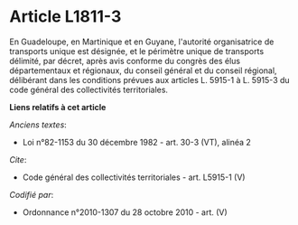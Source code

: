 # Article L1811-3

En Guadeloupe, en Martinique et en Guyane, l'autorité organisatrice de transports unique est désignée, et le périmètre unique
de transports délimité, par décret, après avis conforme du congrès des élus départementaux et régionaux, du conseil général
et du conseil régional, délibérant dans les conditions prévues aux articles L. 5915-1 à L. 5915-3 du code général des
collectivités territoriales.

**Liens relatifs à cet article**

_Anciens textes_:

  - Loi n°82-1153 du 30 décembre 1982 - art. 30-3 (VT), alinéa 2

_Cite_:

  - Code général des collectivités territoriales - art. L5915-1 (V)

_Codifié par_:

  - Ordonnance n°2010-1307 du 28 octobre 2010 - art. (V)
